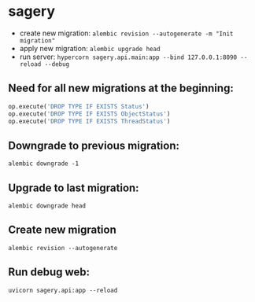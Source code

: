 # sagery
- create new migration: ```alembic revision --autogenerate -m "Init migration"```
- apply new migration: ```alembic upgrade head```
- run server: ```hypercorn sagery.api.main:app --bind 127.0.0.1:8090 --reload --debug```

## Need for all new migrations at the beginning:
```python
op.execute('DROP TYPE IF EXISTS Status')
op.execute('DROP TYPE IF EXISTS ObjectStatus')
op.execute('DROP TYPE IF EXISTS ThreadStatus')
```

## Downgrade to previous migration:
```shell
alembic downgrade -1
```

## Upgrade to last migration:
```shell
alembic downgrade head
```

## Create new migration
```shell
alembic revision --autogenerate
```


## Run debug web:
```shell
uvicorn sagery.api:app --reload
```
